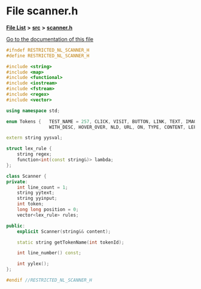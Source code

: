 

# File scanner.h

[**File List**](files.md) **>** [**src**](dir_68267d1309a1af8e8297ef4c3efbcdba.md) **>** [**scanner.h**](scanner_8h.md)

[Go to the documentation of this file](scanner_8h.md)


```C++
#ifndef RESTRICTED_NL_SCANNER_H
#define RESTRICTED_NL_SCANNER_H

#include <string>
#include <map>
#include <functional>
#include <iostream>
#include <fstream>
#include <regex>
#include <vector>

using namespace std;

enum Tokens {   TEST_NAME = 257, CLICK, VISIT, BUTTON, LINK, TEXT, IMAGE, DISPLAYED, HIDDEN, CHECK_IF, 
                WITH_DESC, HOVER_OVER, NLD, URL, ON, TYPE, CONTENT, LEFT_BRACE, RIGHT_BRACE, INPUT };

extern string yysval;

struct lex_rule {
    string regex;
    function<int(const string&)> lambda;
};

class Scanner {
private:
    int line_count = 1;
    string yytext;
    string yyinput;
    int token;
    long long position = 0;
    vector<lex_rule> rules;

public:
    explicit Scanner(string&& content);

    static string getTokenName(int tokenId);

    int line_number() const;

    int yylex();
};

#endif //RESTRICTED_NL_SCANNER_H
```


